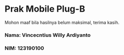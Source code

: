 # Prak Mobile Plug-B

Mohon maaf bila hasilnya belum maksimal, terima kasih.

### Nama: Vincecntius Willy Ardiyanto
### NIM: 123190100


